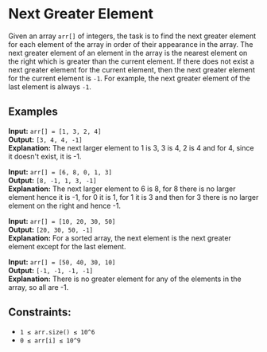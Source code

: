 # Next Greater Element

Given an array `arr[]` of integers, the task is to find the next greater element for each element of the array in order of their appearance in the array. The next greater element of an element in the array is the nearest element on the right which is greater than the current element. If there does not exist a next greater element for the current element, then the next greater element for the current element is `-1`. For example, the next greater element of the last element is always `-1`.

## Examples

**Input:** `arr[] = [1, 3, 2, 4]`  
**Output:** `[3, 4, 4, -1]`  
**Explanation:** The next larger element to 1 is 3, 3 is 4, 2 is 4 and for 4, since it doesn't exist, it is -1.

**Input:** `arr[] = [6, 8, 0, 1, 3]`  
**Output:** `[8, -1, 1, 3, -1]`  
**Explanation:** The next larger element to 6 is 8, for 8 there is no larger element hence it is -1, for 0 it is 1, for 1 it is 3 and then for 3 there is no larger element on the right and hence -1.

**Input:** `arr[] = [10, 20, 30, 50]`  
**Output:** `[20, 30, 50, -1]`  
**Explanation:** For a sorted array, the next element is the next greater element except for the last element.

**Input:** `arr[] = [50, 40, 30, 10]`  
**Output:** `[-1, -1, -1, -1]`  
**Explanation:** There is no greater element for any of the elements in the array, so all are -1.

## Constraints:
- `1 ≤ arr.size() ≤ 10^6`
- `0 ≤ arr[i] ≤ 10^9`